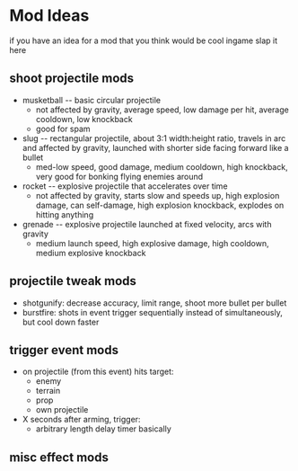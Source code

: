 # Mod Ideas

if you have an idea for a mod that you think would be cool ingame slap it here

## shoot projectile mods

- musketball -- basic circular projectile
    - not affected by gravity, average speed, low damage per hit, average cooldown, low knockback
    - good for spam
- slug -- rectangular projectile, about 3:1 width:height ratio, travels in arc and affected by gravity, launched with shorter side facing forward like a bullet
    - med-low speed, good damage, medium cooldown, high knockback, very good for bonking flying enemies around
- rocket -- explosive projectile that accelerates over time
    - not affected by gravity, starts slow and speeds up, high explosion damage, can self-damage, high explosion knockback, explodes on hitting anything
- grenade -- explosive projectile launched at fixed velocity, arcs with gravity
    - medium launch speed, high explosive damage, high cooldown, medium explosive knockback

## projectile tweak mods

- shotgunify: decrease accuracy, limit range, shoot more bullet per bullet
- burstfire: shots in event trigger sequentially instead of simultaneously, but cool down faster

## trigger event mods

- on projectile (from this event) hits target:
    - enemy
    - terrain
    - prop
    - own projectile
- X seconds after arming, trigger:
    - arbitrary length delay timer basically

## misc effect mods
